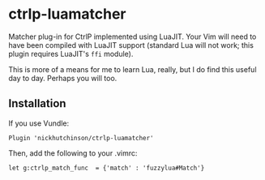 # ctrlp-luamatcher

Matcher plug-in for CtrlP implemented using LuaJIT. Your Vim will need to have
been compiled with LuaJIT support (standard Lua will not work; this plugin 
requires LuaJIT's `ffi` module).

This is more of a means for me to learn Lua, really, but I do find this useful
day to day. Perhaps you will too.


## Installation
If you use Vundle:
```vim
Plugin 'nickhutchinson/ctrlp-luamatcher'
```

Then,  add the following to your .vimrc:

```vim
let g:ctrlp_match_func  = {'match' : 'fuzzylua#Match'}
```

